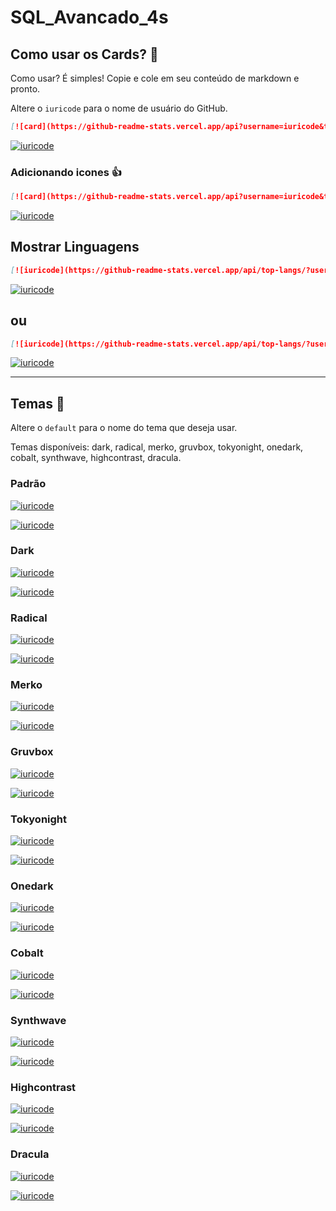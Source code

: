 # SQL_Avancado_4s
## Como usar os Cards? :monocle_face:

Como usar? É simples! Copie e cole em seu conteúdo de markdown e pronto.

Altere o `iuricode` para o nome de usuário do GitHub.

```md
[![card](https://github-readme-stats.vercel.app/api?username=iuricode&theme=default)](https://github.com/iuricode/)
```

[![iuricode](https://github-readme-stats.vercel.app/api?username=iuricode&theme=default)](https://github.com/iuricode/)

### Adicionando icones :thumbsup:

```md
[![card](https://github-readme-stats.vercel.app/api?username=iuricode&theme=default)](https://github.com/iuricode/)
```

[![iuricode](https://github-readme-stats.vercel.app/api?username=iuricode&theme=default&show_icons=true)](https://github.com/iuricode/)

## Mostrar Linguagens

```md
[![iuricode](https://github-readme-stats.vercel.app/api/top-langs/?username=iuricode&hide=html&layout=compact&theme=default)](https://github.com/iuricode/)
```

[![iuricode](https://github-readme-stats.vercel.app/api/top-langs/?username=iuricode&hide=html&layout=compact&theme=default)](https://github.com/iuricode/)

## ou

```md
[![iuricode](https://github-readme-stats.vercel.app/api/top-langs/?username=iuricode&hide=html&layout=compact=true&theme=default)](https://github.com/iuricode/)
```

[![iuricode](https://github-readme-stats.vercel.app/api/top-langs/?username=iuricode&hide=html&layout=compact=true&theme=default)](https://github.com/iuricode/)

---

## Temas :art:

Altere o `default` para o nome do tema que deseja usar.

Temas disponíveis: dark, radical, merko, gruvbox, tokyonight, onedark, cobalt, synthwave, highcontrast, dracula.

### Padrão

[![iuricode](https://github-readme-stats.vercel.app/api?username=iuricode&theme=default)](https://github.com/iuricode/)

[![iuricode](https://github-readme-stats.vercel.app/api/top-langs/?username=iuricode&hide=html&layout=compact&theme=default)](https://github.com/iuricode/)

### Dark

[![iuricode](https://github-readme-stats.vercel.app/api?username=iuricode&theme=dark)](https://github.com/iuricode/)

[![iuricode](https://github-readme-stats.vercel.app/api/top-langs/?username=iuricode&hide=html&layout=compact&theme=dark)](https://github.com/iuricode/)

### Radical

[![iuricode](https://github-readme-stats.vercel.app/api?username=iuricode&theme=radical)](https://github.com/iuricode/)

[![iuricode](https://github-readme-stats.vercel.app/api/top-langs/?username=iuricode&hide=html&layout=compact&theme=radical)](https://github.com/iuricode/)

### Merko

[![iuricode](https://github-readme-stats.vercel.app/api?username=iuricode&theme=merko)](https://github.com/iuricode/)

[![iuricode](https://github-readme-stats.vercel.app/api/top-langs/?username=iuricode&hide=html&layout=compact&theme=merko)](https://github.com/iuricode/)

### Gruvbox

[![iuricode](https://github-readme-stats.vercel.app/api?username=iuricode&theme=gruvbox)](https://github.com/iuricode/)

[![iuricode](https://github-readme-stats.vercel.app/api/top-langs/?username=iuricode&hide=html&layout=compact&theme=gruvbox)](https://github.com/iuricode/)

### Tokyonight

[![iuricode](https://github-readme-stats.vercel.app/api?username=iuricode&theme=tokyonight)](https://github.com/iuricode/)

[![iuricode](https://github-readme-stats.vercel.app/api/top-langs/?username=iuricode&hide=html&layout=compact&theme=tokyonight)](https://github.com/iuricode/)

### Onedark

[![iuricode](https://github-readme-stats.vercel.app/api?username=iuricode&theme=onedark)](https://github.com/iuricode/)

[![iuricode](https://github-readme-stats.vercel.app/api/top-langs/?username=iuricode&hide=html&layout=compact&theme=onedark)](https://github.com/iuricode/)

### Cobalt

[![iuricode](https://github-readme-stats.vercel.app/api?username=iuricode&theme=cobalt)](https://github.com/iuricode/)

[![iuricode](https://github-readme-stats.vercel.app/api/top-langs/?username=iuricode&hide=html&layout=compact&theme=cobalt)](https://github.com/iuricode/)

### Synthwave

[![iuricode](https://github-readme-stats.vercel.app/api?username=iuricode&theme=synthwave)](https://github.com/iuricode/)

[![iuricode](https://github-readme-stats.vercel.app/api/top-langs/?username=iuricode&hide=html&layout=compact&theme=synthwave)](https://github.com/iuricode/)

### Highcontrast

[![iuricode](https://github-readme-stats.vercel.app/api?username=iuricode&theme=highcontrast)](https://github.com/iuricode/)

[![iuricode](https://github-readme-stats.vercel.app/api/top-langs/?username=iuricode&hide=html&layout=compact&theme=highcontrast)](https://github.com/iuricode/)

### Dracula

[![iuricode](https://github-readme-stats.vercel.app/api?username=iuricode&theme=dracula)](https://github.com/iuricode/)

[![iuricode](https://github-readme-stats.vercel.app/api/top-langs/?username=iuricode&hide=html&layout=compact&theme=dracula)](https://github.com/iuricode/)


